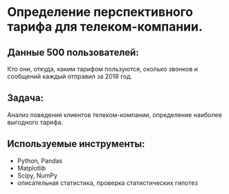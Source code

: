 # Определение перспективного тарифа для телеком-компании.

## Данные 500 пользователей:
Кто они, откуда, каким тарифом пользуются, сколько звонков и сообщений каждый отправил за 2018 год.

## Задача:
Анализ поведения клиентов телеком-компании, определение наиболее выгодного тарифа.

## Используемые инструменты:
- Python, Pandas
- Matplotlib
- Scipy, NumPy
- описательная статистика, проверка статистических гипотез
